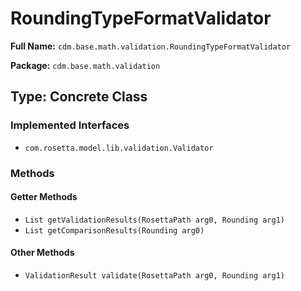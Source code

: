 # RoundingTypeFormatValidator

**Full Name:** `cdm.base.math.validation.RoundingTypeFormatValidator`

**Package:** `cdm.base.math.validation`

## Type: Concrete Class

### Implemented Interfaces

- `com.rosetta.model.lib.validation.Validator`

### Methods

#### Getter Methods

- `List getValidationResults(RosettaPath arg0, Rounding arg1)`
- `List getComparisonResults(Rounding arg0)`

#### Other Methods

- `ValidationResult validate(RosettaPath arg0, Rounding arg1)`

